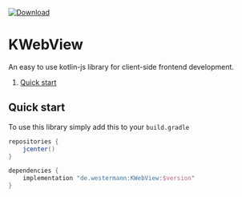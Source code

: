 [![Download](https://api.bintray.com/packages/pixix4/maven/KWebView/images/download.svg) ](https://bintray.com/pixix4/maven/KWebView/_latestVersion)

# KWebView
An easy to use kotlin-js library for client-side frontend development.

1. [Quick start](#quick-start)

## Quick start
To use this library simply add this to your `build.gradle`
```groovy
repositories {
    jcenter()
}

dependencies {
    implementation "de.westermann:KWebView:$version"
}
```
